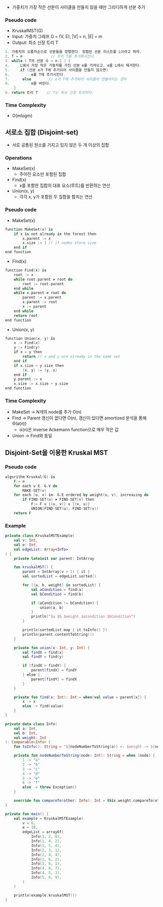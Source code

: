 - 가중치가 가장 작은 선분이 사이클을 만들지 않을 때만 그리디하게 선분 추가

### Pseudo code

- KruskalMST(G)
- Input: 가중치 그래프 G = (V, E), |V| = n, |E| = m
- Output: 최소 신장 트리 T

```kotlin
1. 가중치의 오름차순으로 선분들을 정렬한다. 정렬된 선분 리스트를 L이라고 하자.
2. T = ∅             // 트리 T를 초기화시킨다.
3. while ( T의 선분 수 < n-1 ) {
4.     L에서 가장 작은 가중치를 가진 선분 e를 가져오고, e를 L에서 제거한다.
5.     if (선분 e가 T에 추가되어 사이클을 만들지 않으면)
6.          e를 T에 추가시킨다.
7.      else        // e가 T에 추가되어 사이클이 만들어지는 경우
8.          e를 버린다.
    }
9. return 트리 T    // T는 최소 신장 트리이다.
```

### Time Complexity

- O(mlogm)

## **서로소 집합 (Disjoint-set)**

- 서로 공통된 원소를 가지고 있지 않은 두 개 이상의 집합

### Operations

- MakeSet(x)
    - 주어진 요소만 포함된 집합
- Find(x)
    - x를 포함한 집합의 대표 요소(루트)를 반환하는 연산
- Union(x, y)
    - 각각 x, y가 포함된 두 집합을 합치는 연산

### Pseudo code

- MakeSet(x)

```kotlin
function MakeSet(x) is
    if x is not already in the forest then
        x.parent := x
        x.size := 1 // if nodes store size
    end if
end function
```

- Find(x)

```kotlin
function Find(x) is
    root := x
    while root.parent ≠ root do
        root := root.parent
    end while
    while x.parent ≠ root do
        parent := x.parent
        x.parent := root
        x := parent
    end while
    return root
end function
```

- Union(x, y)

```kotlin
function Union(x, y) is
    x := Find(x)
    y := Find(y)
    if x = y then
        return // x and y are already in the same set
    end if
    if x.size < y.size then
        (x, y) := (y, x)
    end if
    y.parent := x 
    x.size := x.size + y.size
end function

```

### Time Complexity

- MakeSet → N개의 node를 추가 O(n)
- Find → Parent 갱신이 없다면 O(n), 갱신이 있다면 amortized 분석을 통해 Θ(𝛼(𝑛))
    - α(n)은 inverse Ackemann function으로 매우 작은 값
- Union → Find와 동일

## Disjoint-Set을 이용한 **Kruskal MST**

### Pseudo code

```kotlin
algorithm Kruskal(G) is
    F:= ∅
    for each v ∈. G.V do
        MAKE-SET(v)
    for each (u, v) in. G.E ordered by weight(u, v), increasing do
        if FIND-SET(u) ≠ FIND-SET(v) then
            F:= F ∪ {(u, v)} ∪ {(v, u)}
            UNION(FIND-SET(u), FIND-SET(v))
    return F 
```

### Example

```kotlin
private class KruskalMSTExample(
    val v: Int,
    val e: Int,
    val edgeList: Array<Info>
) {
    private lateinit var parent: IntArray

    fun kruskalMST() {
        parent = IntArray(v + 1) { it }
        val sortedList = edgeList.sorted()

        for ((a, b, weight) in sortedList) {
            val aCondition = find(a)
            val bCondition = find(b)

            if (aCondition != bCondition) {
                union(a, b)
            }
            println("$a $b $weight $aCondition $bCondition")
        }

        println(sortedList.map { it.toInfo() })
        println(parent.contentToString())
    }

    private fun union(x: Int, y: Int) {
        val findX = find(x)
        val findY = find(y)

        if (findX > findY) {
            parent[findX] = findY
        } else {
            parent[findY] = findX
        }
    }

    private fun find(x: Int): Int = when(val value = parent[x]) {
        x -> x
        else -> find(value)
    }
}

private data class Info(
    val a: Int,
    val b: Int,
    val weight: Int
): Comparable<Info> {
    fun toInfo(): String = "${nodeNumberToString(a)} <- $weight -> ${nodeNumberToString(b)}"

    private fun nodeNumberToString(node: Int): String = when (node) {
        1 -> "a"
        2 -> "b"
        3 -> "c"
        4 -> "d"
        5 -> "e"
        6 -> "f"
        else -> throw Exception()
    }

    override fun compareTo(other: Info): Int = this.weight.compareTo(other.weight)
}

private fun main() {
    val example = KruskalMSTExample(
        v = 6,
        e = 10,
        edgeList = arrayOf(
            Info(1, 2, 8),
            Info(1, 4, 2),
            Info(1, 5, 4),
            Info(2, 3, 1),
            Info(2, 4, 4),
            Info(2, 6, 2),
            Info(3, 6, 1),
            Info(4, 6, 7),
            Info(4, 5, 3),
            Info(5, 6, 9),
        )
    )

    println(example.kruskalMST())
}
```